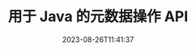 ---
############################# Static ############################
layout: "product"
date: 2023-08-26T11:41:37
draft: false

product: "Metadata"
product_tag: "metadata"
platform: "Java"
platform_tag: "java"

############################# Head ############################
head_title: "Java 元数据 API – 查看、读取、导出、编辑、删除文档元数据"
head_description: "Java 元数据 API，用于查看、读取、编辑、分析、查找、删除、比较和导出 PDF Word Excel PPTX Outlook Visio 音频视频和图像文档的元数据。"

############################# Header ############################
title: "用于 Java 的元数据操作 API"
description: "开发 Java 应用程序以创建、查看、访问、更新、删除、搜索、比较、替换和导出流行文档和图像格式的元数据。"
button:
    enable: true

############################# SubMenu ############################
submenu:
    enable: true
    
    left:
        img_alt: "GroupDocs.Metadata for Java"
        image: "https://www.groupdocs.cloud/templates/groupdocs/images/product-logos/groupdocs-metadata-java.png"
        product: "GroupDocs.Metadata"
        platform: "Java"
        
    middle:
        button:
            # button loop
            - link: "#overview"
              text: "概述"

            # button loop
            - link: "#features"
              text: "特征"

            # button loop
            - link: "#support"
              text: "支持"

            # button loop
            - link: "https://products.groupdocs.app/metadata"
              text: "现场演示"

            # button loop
            - link: "https://purchase.groupdocs.com/pricing/metadata/java"
              text: "价钱"

    right:
        link_download: "https://downloads.groupdocs.com/metadata"
        link_learn: "https://docs.groupdocs.com/metadata/java/"
        link_buy: "https://purchase.groupdocs.com"

############################# Overview ############################
overview:
    enable: true
    content: |
      GroupDocs.Metadata for Java 是一种高级元数据管理 API，用于处理文档、图像、档案、种子和各种其他文件格式的元数据信息。开发人员现在可以通过在所有流行的商业文档格式（如 PDF、Microsoft Office Word、Excel 电子表格、PowerPoint 演示文稿和幻灯片、Outlook 电子邮件、Project、Visio 图表、OneNote、图像、AutoCAD、Photoshop、音频、视频、OpenType 字体和图元文件。  

      Java 元数据库为您提供元数据搜索、替换元数据属性、比较支持的文件格式的元数据以识别异同等功能。您还可以编辑或修改元数据以更好地管理信息，并将检索到的元数据信息导出到 Excel 文件、CSV 文件和 DataSet。 API 提供全面的支持，以处理所有常用的元数据标准，例如支持的文档格式中的内置、XMP、EXIF 和自定义元数据属性。

      GroupDocs.Metadata for Java 与所有 Java 版本兼容，并支持能够运行 Java 运行时的流行操作系统（Windows、Linux、MacOS）。
    tabs:
      enable: true
      
      ## TAB ONE ##
      tab_one:
        description: |
          以下是 GroupDocs.Metadata for Java 的概述：
      
        left:
          enable: true
          icon: "fas fa-file-image"
          title: "使用图像"
          content: |
            * XMP 元数据
            * EXIF 元数据
            * IPTC-IIM元数据
            * PSD 元数据
            * CAD元数据
            * 解析额外的 IFD 标签
        
        right:
          enable: true
          icon: "fab fa-html5"
          title: "处理音频和视频"
          content: |
            * 运行时 MP3 格式检测
            * 阅读歌词3标签
            * 读取 MPEG 音频信息
            * 读取 AVI 标头信息
            * 阅读 Matroska 字幕
            * 将数据导出到 Excel 或 CSV
      
      ## TAB TWO ##
      tab_two:
        description: |
          Java 的 GroupDocs.Metadata 支持以下内容 [文档文件格式](https://docs.groupdocs.com/metadata/java/supported-document-formats/):

        left:
          enable: true
          table:
            # table loop
            - title: "微软办公软件"
              content: |
                * **Word:** DOC, DOCX, DOCM, DOT, DOTX, DOTM, RTF, TXT
                * **Excel:** XLS, XLSX, XLSM, XLSB, XLTM, XLT, XLTM, XLTX, XLAM, SXC, SpreadsheetML
                * **PowerPoint:** PPT, PPTX, PPS, PPSX, PPSM, POT, POTM, POTX, PPTM
                * **Visio:** VSD, VDX, VSS, VSSX, VSX, VST, VSTX, VTX, VSDX, VDW, VSTM, VSSM, VSDM
                * **Project:** MPP
                * **Outlook:** MSG, EML, EMLX, PST, OST
                * **OneNote:** ONE

        right:
          enable: true
          table:
            # table loop
            - title: "其他格式"
              content: |
                * **OpenDocument**: ODT, ODS
                * **Portable**: PDF
                * **Photoshop**: PSD
                * **AutoCAD**: DWG, DXF
                * **声音的**:  MP3, WAV
                * **视频**: AVI, MOV, QT, FLV
                * **Metafiles**: EMF, WMF
                * **vCard**: VCF, VCR
                * **图片**: JPG, JPEG, JPE, JP2, PNG, GIF, TIFF, WebP, BMP, DJVU, DJV, DICOM
                * **Matroska Media Container**: MKV, MKA, MK3D, WEBM
                * **OpenType 字体**: OTF, OTC, TTF, TTC
                * **其他**: EPUB, ZIP, TORRENT, ASF

      ## TAB THREE ##
      tab_three:
        description: |
          .NET 的 GroupDocs.Metadata 支持以下操作系统、框架和包管理器：
        
        left:
          enable: true
          table:
            # table loop
            - icon: "fab fa-windows"
              title: "操作系统"
              content: |
                * Windows 桌面
                * 视窗伺服器
                * Windows Azure
                * Linux

            # table loop
            - icon: "fas fa-code"
              title: "支持的框架"
              content: |
                * .NET Framework 2.0 或更高版本

        right:
          enable: true
          table:
            # table loop
            - icon: "fas fa-cogs"
              title: "包管理器"
              content: |
                * 努格特
                {tabs.tab_three.right.content.line_2}
                {tabs.tab_three.right.content.line_3}
            # table loop
            - icon: "fas fa-tools"
              title: "开发环境"
              content: |
                * 微软视觉工作室

############################# Features ############################
features:
    enable: true
    title: "Java 功能的 GroupDocs.Metadata"

    feature:
      # feature loop
      - icon: "fas fa-copy"
        content: "操纵内置和自定义元数据并获取种子和存档格式的元数据"
       
      # feature loop
      - icon: "fas fa-eye"
        content: "访问和删除 Microsoft Word、Excel、PowerPoint 和 PDF 中的隐藏数据"

      # feature loop
      - icon: "fas fa-bolt"
        content: "在运行时检测文档文件类型"
      
      # feature loop
      - icon: "fas fa-file-powerpoint"
        content: "识别/删除 Word、Excel、PDF 中的数字签名"

      # feature loop
      - icon: "fas fa-code"
        content: "检测 Word、Excel、PowerPoint 和 PDF 中的文档密码保护"

      # feature loop
      - icon: "fas fa-cloud"
        content: "获取支持格式的缩略图和图像预览以及 Matroska 多媒体容器支持"

      # feature loop
      - icon: "fas fa-remove-format"
        content: "从 PNG 图像文件中提取文本元数据"

      # feature loop
      - icon: "fas fa-comment-slash"
        content: "支持枚举任何元数据类型和读取 OpenType 字体文件的元数据"

      # feature loop
      - icon: "fas fa-location-arrow"
        content: "使用任何支持格式的定义键读取元数据属性"

      # feature loop
      - icon: "fas fa-border-all"
        content: "获取/删除电子邮件的元数据并删除附件"

      # feature loop
      - icon: "fas fa-wrench"
        content: "阅读 Matroska 字幕并检索音频和视频文件的元数据"

      # feature loop
      - icon: "fas fa-columns"
        content: "为 EPUB、CAD、EML 和 MSG 文件生成图像预览"

      # feature loop
      - icon: "fas fa-file-word"
        content: "通过比较识别支持格式的元数据的差异或相似之处"

      # feature loop
      - icon: "fas fa-envelope"
        content: "文档、EXIF 和 XMP 元数据的搜索属性"

      # feature loop
      - icon: "fas fa-print"
        content: "替换 Word、Excel、PowerPoint 和 PDF 的元数据属性"

      # feature loop
      - icon: "fas fa-file-archive"
        content: "将支持的文件格式的元数据导出到 Excel、CSV 或数据集"

      # feature loop
      - icon: "fas fa-lock"
        content: "使用搜索 API 添加或更新任意类型的 XMP 和 EXIF 元数据属性"

      # feature loop
      - icon: "fas fa-file-code"
        content: "操纵图像元数据属性并删除照片位置信息"

      # feature loop
      - icon: "fas fa-fill-drip"
        content: "从报告和文档中删除元数据和评论"
        
      # feature loop
      - icon: "fas fa-file-excel"
        content: "从 Excel 95 开始从 Microsoft Excel 文件中提取元数据"

      # feature loop
      - icon: "fas fa-heading"
        content: "减少 PDF、Excel 和图像格式的内存消耗"

      # feature loop
      - icon: "fas fa-project-diagram"
        content: "更新 WEBP、PNG 和 PSD 文件中的 EXIF 元数据属性"

      # feature loop
      - icon: "fas fa-cube"
        content: "提取 MOV、MP3 和 WEBP 文件中的 XMP 元数据属性"

      # feature loop
      - icon: "fas fa-envelope"
        content: "添加、更新和删除 TIFF 图像中的 IPTC 元数据包"

      # feature loop
      - icon: "fas fa-project-diagram"
        content: "添加、更新和删除 JPEG2000 图像中的 EXIF 元数据包"

      # feature loop
      - icon: "fas fa-cube"
        content: "从 HEIC/HEIF 图像格式中读取 EXIF 标签和 XMP 元数据属性"

      # feature loop
      - icon: "fas fa-lock"
        content: "从加密的 Microsoft Project 文件中读取元数据"
        
    more_feature:
      # more_feature_loop
      - title: "高效获取元数据属性"
        content: |
          使用 GroupDocs.Metadata for Java API，可以非常有效地获取支持的文件格式的元数据属性。这样做的代码非常简单明了。下面的示例展示了使用 Java 获取 MP3 文件的元数据属性是多么容易：
          ```java
           try (Mp3Format mp3Format = new Mp3Format("D:\\sample.mp3")) 
          {
            System.out.printf("Album: %", mp3Format.getId3v1Properties().getAlbum());
            System.out.printf("Title: %", mp3Format.getId3v2Properties().getTitle());
          }
          ```      
      # more_feature_loop
      - title: "检索隐藏数据以进行操作"
        content: "GroupDocs.Metadata for Java 为您提供了一种从 Microsoft Word、Excel 和 PowerPoint 文件中获取和删除隐藏数据的综合方法。您也可以对 PDF 文档执行相同的操作。您可以操作评论、合并字段、隐藏页面、表单字段、注释等。"

############################# Support ############################
support:
    enable: true

############################# Solutions ############################
solutions:
    enable: true
    title: "GroupDocs.Metadata 为其他流行的开发环境提供文档查看 API"

    solution:
        # solution loop
        - img_alt: "GroupDocs.Metadata for .NET"
          image: "https://www.groupdocs.cloud/templates/groupdocs/images/product-logos/groupdocs-metadata-net.png"
          product: "GroupDocs.Metadata"
          platform: ".NET"
          link: "/metadata/net/"

############################# Back to top ###############################
back_to_top:
  enable: true
---